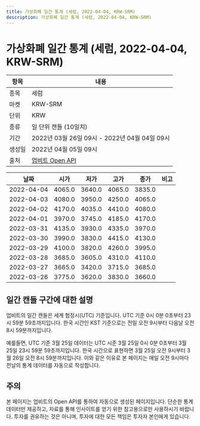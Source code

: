 ```yaml
---
title: 가상화폐 일간 통계 (세럼, 2022-04-04, KRW-SRM)
description: 가상화폐 일간 통계 (세럼, 2022-04-04, KRW-SRM)
---
```



가상화폐 일간 통계 (세럼, 2022-04-04, KRW-SRM)
===

|항목|내용|
|--|--|
|종목|세럼|
|마켓|KRW-SRM|
|단위|KRW|
|종류|일 단위 캔들 (10일치)|
|기간|2022년 03월 26일 09시 - 2022년 04월 04일 09시|
|생성일|2022년 04월 05일 09시|
|출처|[업비트 Open API](https://docs.upbit.com)|


|날짜|시가|저가|고가|종가|비고|
|--|--|--|--|--|--|
|2022-04-04|4065.0|3640.0|4065.0|3835.0|    |
|2022-04-03|4080.0|3950.0|4250.0|4065.0|    |
|2022-04-02|4170.0|4035.0|4410.0|4080.0|    |
|2022-04-01|3970.0|3745.0|4185.0|4170.0|    |
|2022-03-31|4135.0|3930.0|4335.0|3970.0|    |
|2022-03-30|3990.0|3830.0|4415.0|4130.0|    |
|2022-03-29|4100.0|3820.0|4260.0|3995.0|    |
|2022-03-28|3685.0|3605.0|4310.0|4110.0|    |
|2022-03-27|3665.0|3420.0|3715.0|3685.0|    |
|2022-03-26|3775.0|3620.0|3830.0|3660.0|    |


일간 캔들 구간에 대한 설명
---


업비트의 일간 캔들은 세계 협정시(UTC) 기준입니다. 
UTC 기준 0시 0분 0초부터 23시 59분 59초까지입니다. 
한국 시간인 KST 기준으로는 전일 오전 9시부터 다음날 오전 8시 59분까지입니다. 


예를들면, UTC 기준 3월 25일 데이터는 UTC 시준 3월 25일 0시 0분 0초부터 3월 25일 23시 59분 59초까지입니다. 
한국 시간으로 표현하면 3월 25일 오전 9시부터 3월 26일 오전 8시 59분까지입니다. 
이와 같은 이유로 본 페이지는 매일 오전 9시마다 전날의 통계 데이터를 자동으로 작성합니다. 


주의
---


본 페이지는 업비트의 Open API를 통하여 자동으로 생성된 페이지입니다. 
단순한 통계 데이터만 제공하고, 자료를 통해 인사이트를 얻기 위한 참고용으로만 사용하시기 바랍니다. 
투자를 권유하는 것은 아니며, 투자에 대한 모든 책임은 투자자 본인에게 있습니다. 
